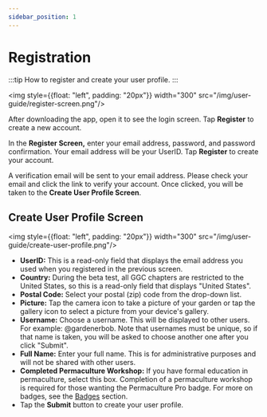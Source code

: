 ```yaml
---
sidebar_position: 1
---
```


# Registration

:::tip How to register and create your user profile.
:::

<img style={{float: "left", padding: "20px"}} width="300" src="/img/user-guide/register-screen.png"/>

After downloading the app, open it to see the login screen. Tap **Register** to create a new account.

In the **Register Screen,** enter your email address, password, and password confirmation. Your email address will be your UserID.  Tap **Register** to create your account.

A verification email will be sent to your email address.  Please check your email and click the link to verify your account.  Once clicked, you will be taken to the **Create User Profile Screen**.

<div style={{clear:"both"}}></div>

## Create User Profile Screen

<img style={{float: "left", padding: "20px"}} width="300" src="/img/user-guide/create-user-profile.png"/>

 - **UserID:** This is a read-only field that displays the email address you used when you registered in the previous screen.
 - **Country:** During the beta test, all GGC chapters are restricted to the United States, so this is a read-only field that displays "United States".  
 - **Postal Code:** Select your postal (zip) code from the drop-down list.
 - **Picture:** Tap the camera icon to take a picture of your garden or tap the gallery icon to select a picture from your device's gallery.
 - **Username:** Choose a username. This will be displayed to other users.  For example: @gardenerbob.  Note that usernames must be unique, so if that name is taken, you will be asked to choose another one after you click "Submit".
 - **Full Name:** Enter your full name.  This is for administrative purposes and will not be shared with other users.
 - **Completed Permaculture Workshop:** If you have formal education in permaculture, select this box.  Completion of a permaculture workshop is required for those wanting the Permaculture Pro badge.  For more on badges, see the [Badges](/docs/user-guide/badges) section.
 - Tap the **Submit** button to create your user profile.

<div style={{clear:"both"}}></div>
